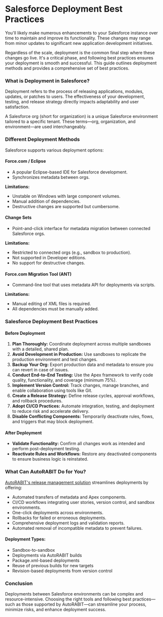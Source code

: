 # Salesforce Deployment Best Practices

You'll likely make numerous enhancements to your Salesforce instance over time to maintain and improve its functionality. These changes may range from minor updates to significant new application development initiatives.

Regardless of the scale, deployment is the common final step where these changes go live. It's a critical phase, and following best practices ensures your deployment is smooth and successful. This guide outlines deployment methods and provides a comprehensive set of best practices.

### What is Deployment in Salesforce?

Deployment refers to the process of releasing applications, modules, updates, or patches to users. The effectiveness of your development, testing, and release strategy directly impacts adaptability and user satisfaction.

A Salesforce org (short for organization) is a unique Salesforce environment tailored to a specific tenant. These terms—org, organization, and environment—are used interchangeably.

### Different Deployment Methods

Salesforce supports various deployment options:

#### Force.com / Eclipse
- A popular Eclipse-based IDE for Salesforce development.
- Synchronizes metadata between orgs.

**Limitations:**
- Unstable on Windows with large component volumes.
- Manual addition of dependencies.
- Destructive changes are supported but cumbersome.

#### Change Sets
- Point-and-click interface for metadata migration between connected Salesforce orgs.

**Limitations:**
- Restricted to connected orgs (e.g., sandbox to production).
- Not supported in Developer editions.
- No support for destructive changes.

#### Force.com Migration Tool (ANT)
- Command-line tool that uses metadata API for deployments via scripts.

**Limitations:**
- Manual editing of XML files is required.
- All dependencies must be manually added.

### Salesforce Deployment Best Practices

#### Before Deployment

1. **Plan Thoroughly:** Coordinate deployment across multiple sandboxes with a detailed, shared plan.
2. **Avoid Development in Production:** Use sandboxes to replicate the production environment and test changes.
3. **Backup Your Org:** Export production data and metadata to ensure you can revert in case of issues.
4. **Conduct End-to-End Testing:** Use the Apex framework to verify code quality, functionality, and coverage (minimum 75%).
5. **Implement Version Control:** Track changes, manage branches, and enable collaboration using tools like Git.
6. **Create a Release Strategy:** Define release cycles, approval workflows, and rollback procedures.
7. **Adopt CI/CD Practices:** Automate integration, testing, and deployment to reduce risk and accelerate delivery.
8. **Disable Conflicting Components:** Temporarily deactivate rules, flows, and triggers that may block deployment.

#### After Deployment

- **Validate Functionality:** Confirm all changes work as intended and perform post-deployment testing.
- **Reactivate Rules and Workflows:** Restore any deactivated components to ensure business logic is reinstated.

### What Can AutoRABIT Do for You?

[AutoRABIT's release management solution](https://www.autorabit.com/products/automated-release-management/) streamlines deployments by offering:

- Automated transfers of metadata and Apex components.
- CI/CD workflows integrating user stories, version control, and sandbox environments.
- One-click deployments across environments.
- Rollbacks for failed or erroneous deployments.
- Comprehensive deployment logs and validation reports.
- Automated removal of incompatible metadata to prevent failures.

#### Deployment Types:
- Sandbox-to-sandbox
- Deployments via AutoRABIT builds
- Package.xml-based deployments
- Reuse of previous builds for new targets
- Revision-based deployments from version control

### Conclusion

Deployments between Salesforce environments can be complex and resource-intensive. Choosing the right tools and following best practices—such as those supported by AutoRABIT—can streamline your process, minimize risks, and enhance deployment success.

